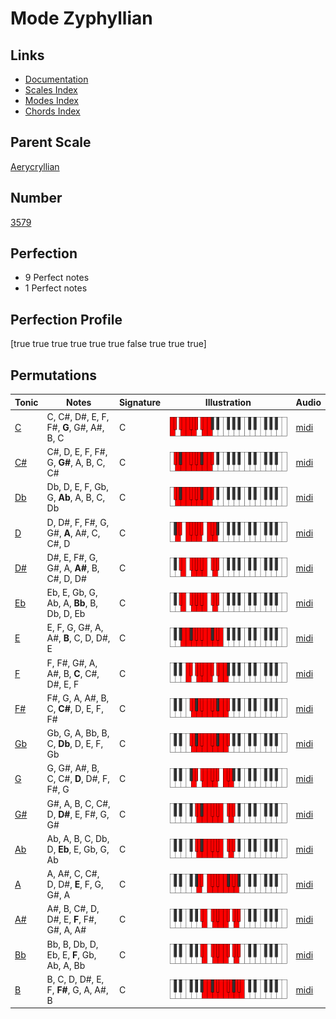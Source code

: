 # Mode Zyphyllian

## Links

- [Documentation](index.md)
- [Scales Index](Scales.md)
- [Modes Index](Modes.md)
- [Chords Index](Chords.md)

## Parent Scale

[Aerycryllian](ScaleAerycryllian.md)

## Number

[3579](https://ianring.com/musictheory/scales/3579)

## Perfection

- 9 Perfect notes
- 1 Perfect notes

## Perfection Profile

[true true true true true true false true true true]

## Permutations

| Tonic | Notes | Signature | Illustration | Audio |
|-------|-------|-----------|--------------|-------|
| [C](ModeCNaturalZyphyllian.md) | C, C#, D#, E, F, F#, **G**, G#, A#, B, C | C | ![CNaturalZyphyllian](ModeCNaturalZyphyllian.png) | [midi](https://github.com/edipermadi/music/blob/main/docs/ModeCNaturalZyphyllian.mid?raw=true) |
| [C#](ModeCSharpZyphyllian.md) | C#, D, E, F, F#, G, **G#**, A, B, C, C# | C | ![CSharpZyphyllian](ModeCSharpZyphyllian.png) | [midi](https://github.com/edipermadi/music/blob/main/docs/ModeCSharpZyphyllian.mid?raw=true) |
| [Db](ModeDFlatZyphyllian.md) | Db, D, E, F, Gb, G, **Ab**, A, B, C, Db | C | ![DFlatZyphyllian](ModeDFlatZyphyllian.png) | [midi](https://github.com/edipermadi/music/blob/main/docs/ModeDFlatZyphyllian.mid?raw=true) |
| [D](ModeDNaturalZyphyllian.md) | D, D#, F, F#, G, G#, **A**, A#, C, C#, D | C | ![DNaturalZyphyllian](ModeDNaturalZyphyllian.png) | [midi](https://github.com/edipermadi/music/blob/main/docs/ModeDNaturalZyphyllian.mid?raw=true) |
| [D#](ModeDSharpZyphyllian.md) | D#, E, F#, G, G#, A, **A#**, B, C#, D, D# | C | ![DSharpZyphyllian](ModeDSharpZyphyllian.png) | [midi](https://github.com/edipermadi/music/blob/main/docs/ModeDSharpZyphyllian.mid?raw=true) |
| [Eb](ModeEFlatZyphyllian.md) | Eb, E, Gb, G, Ab, A, **Bb**, B, Db, D, Eb | C | ![EFlatZyphyllian](ModeEFlatZyphyllian.png) | [midi](https://github.com/edipermadi/music/blob/main/docs/ModeEFlatZyphyllian.mid?raw=true) |
| [E](ModeENaturalZyphyllian.md) | E, F, G, G#, A, A#, **B**, C, D, D#, E | C | ![ENaturalZyphyllian](ModeENaturalZyphyllian.png) | [midi](https://github.com/edipermadi/music/blob/main/docs/ModeENaturalZyphyllian.mid?raw=true) |
| [F](ModeFNaturalZyphyllian.md) | F, F#, G#, A, A#, B, **C**, C#, D#, E, F | C | ![FNaturalZyphyllian](ModeFNaturalZyphyllian.png) | [midi](https://github.com/edipermadi/music/blob/main/docs/ModeFNaturalZyphyllian.mid?raw=true) |
| [F#](ModeFSharpZyphyllian.md) | F#, G, A, A#, B, C, **C#**, D, E, F, F# | C | ![FSharpZyphyllian](ModeFSharpZyphyllian.png) | [midi](https://github.com/edipermadi/music/blob/main/docs/ModeFSharpZyphyllian.mid?raw=true) |
| [Gb](ModeGFlatZyphyllian.md) | Gb, G, A, Bb, B, C, **Db**, D, E, F, Gb | C | ![GFlatZyphyllian](ModeGFlatZyphyllian.png) | [midi](https://github.com/edipermadi/music/blob/main/docs/ModeGFlatZyphyllian.mid?raw=true) |
| [G](ModeGNaturalZyphyllian.md) | G, G#, A#, B, C, C#, **D**, D#, F, F#, G | C | ![GNaturalZyphyllian](ModeGNaturalZyphyllian.png) | [midi](https://github.com/edipermadi/music/blob/main/docs/ModeGNaturalZyphyllian.mid?raw=true) |
| [G#](ModeGSharpZyphyllian.md) | G#, A, B, C, C#, D, **D#**, E, F#, G, G# | C | ![GSharpZyphyllian](ModeGSharpZyphyllian.png) | [midi](https://github.com/edipermadi/music/blob/main/docs/ModeGSharpZyphyllian.mid?raw=true) |
| [Ab](ModeAFlatZyphyllian.md) | Ab, A, B, C, Db, D, **Eb**, E, Gb, G, Ab | C | ![AFlatZyphyllian](ModeAFlatZyphyllian.png) | [midi](https://github.com/edipermadi/music/blob/main/docs/ModeAFlatZyphyllian.mid?raw=true) |
| [A](ModeANaturalZyphyllian.md) | A, A#, C, C#, D, D#, **E**, F, G, G#, A | C | ![ANaturalZyphyllian](ModeANaturalZyphyllian.png) | [midi](https://github.com/edipermadi/music/blob/main/docs/ModeANaturalZyphyllian.mid?raw=true) |
| [A#](ModeASharpZyphyllian.md) | A#, B, C#, D, D#, E, **F**, F#, G#, A, A# | C | ![ASharpZyphyllian](ModeASharpZyphyllian.png) | [midi](https://github.com/edipermadi/music/blob/main/docs/ModeASharpZyphyllian.mid?raw=true) |
| [Bb](ModeBFlatZyphyllian.md) | Bb, B, Db, D, Eb, E, **F**, Gb, Ab, A, Bb | C | ![BFlatZyphyllian](ModeBFlatZyphyllian.png) | [midi](https://github.com/edipermadi/music/blob/main/docs/ModeBFlatZyphyllian.mid?raw=true) |
| [B](ModeBNaturalZyphyllian.md) | B, C, D, D#, E, F, **F#**, G, A, A#, B | C | ![BNaturalZyphyllian](ModeBNaturalZyphyllian.png) | [midi](https://github.com/edipermadi/music/blob/main/docs/ModeBNaturalZyphyllian.mid?raw=true) |
